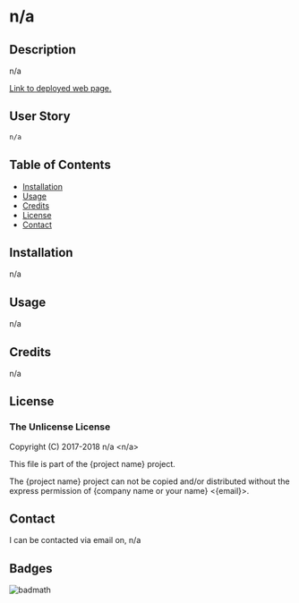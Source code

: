 # n/a

## Description

n/a

[Link to deployed web page.](#)

## User Story

```md
n/a
```

## Table of Contents

- [Installation](#installation)
- [Usage](#usage)
- [Credits](#credits)
- [License](#license)
- [Contact](#contact)


## Installation

n/a

## Usage

n/a

## Credits

n/a

## License
### The Unlicense License
Copyright (C) 2017-2018 n/a <n/a>

This file is part of the {project name} project.

The {project name} project can not be copied and/or distributed without the express
permission of {company name or your name} <{email}>.

## Contact
I can be contacted via email on, n/a

## Badges

![badmath](https://img.shields.io/github/languages/top/lernantino/badmath)
